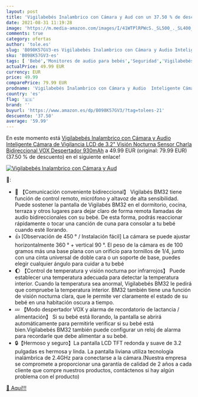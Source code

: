 ```yaml
---
layout: post
title: 'Vigilabebés Inalambrico con Cámara y Aud con un 37.50 % de descuento'
date: 2021-08-31 11:19:28
image: 'https://m.media-amazon.com/images/I/41WTPlRPWcS._SL500_._SL400_.jpg'
comments: true
category: ofertas
author: 'tole.es'
slug: 'B098K57GV3-es Vigilabebés Inalambrico con Cámara y Audio Inteligente...'
sku: 'B098K57GV3-es'
tags: [ 'Bebé','Monitores de audio para bebés','Seguridad','Vigilabebés','vigilabebés', ]
actualPrice: 49.99 EUR
currency: EUR
price: 49.99
comparePrice: 79.99 EUR
prodname: 'Vigilabebés Inalambrico con Cámara y Audio  Inteligente Cámara de Vigilancia  LCD de 3.2" Visión Nocturna Sensor  Charla Bidireccional  VOX  Despertador  930mAh'
country: 'es'
flag: '🇪🇸'
brand: ''
buyurl: 'https://www.amazon.es/dp/B098K57GV3/?tag=tolees-21'
descuento: '37.50'
average: '59.99'
---
```


En este momento está [Vigilabebés Inalambrico con Cámara y Audio  Inteligente Cámara de Vigilancia  LCD de 3.2" Visión Nocturna Sensor  Charla Bidireccional  VOX  Despertador  930mAh](https://www.amazon.es/dp/B098K57GV3/?tag=tolees-21) a 49.99 EUR (original: 79.99 EUR) (37.50 %  de descuento) en el siguiente enlace!

[![Vigilabebés Inalambrico con Cámara y Aud](https://m.media-amazon.com/images/I/41WTPlRPWcS._SL500_._SL400_.jpg)](https://www.amazon.es/dp/B098K57GV3/?tag=tolees-21)

🔎:

- 👶 【Comunicación conveniente bidireccional】 Vigilabés BM32 tiene función de control remoto, micrófono y altavoz de alta sensibilidad. Puede sostener la pantalla de Vigilabés BM32 en el dormitorio, cocina, terraza y otros lugares para dejar claro de forma remota llamadas de audio bidireccionales con su bebé. De esta forma, podrás reaccionar rápidamente o tocar una canción de cuna para consolar a tu bebé cuando esté llorando.
- 👍 [Observación de 450 ° / Instalación fácil] La cámara se puede ajustar horizontalmente 360 ​​° + vertical 90 °. El peso de la cámara es de 100 gramos más una base plana con un orificio para tornillos de 1/4, junto con una cinta universal de doble cara o un soporte de base, puedes elegir cualquier ángulo para cuidar a tu bebé
- 🌔 【Control de temperatura y visión nocturna por infrarrojos】 Puede establecer una temperatura adecuada para detectar la temperatura interior. Cuando la temperatura sea anormal, Vigilabebés BM32 le pedirá que compruebe la temperatura interior. BM32 también tiene una función de visión nocturna clara, que le permite ver claramente el estado de su bebé en una habitación oscura a tiempo.
- 💤 【Modo despertador VOX y alarma de recordatorio de lactancia / alimentación】 Si su bebé está llorando, la pantalla se abrirá automáticamente para permitirle verificar si su bebé está bien.Vigilabebés BM32 también puede configurar un reloj de alarma para recordarle que debe alimentar a su bebé.
- 🔒【Hermoso y seguro】La pantalla LCD TFT redonda y suave de 3.2 pulgadas es hermosa y linda. La pantalla liviana utiliza tecnología inalámbrica de 2.4GHz para conectarse a la cámara.(Nuestra empresa se compromete a proporcionar una garantía de calidad de 2 años a cada cliente que compre nuestros productos, contáctenos si hay algún problema con el producto)

[🛒 Aquí!!!](https://www.amazon.es/dp/B098K57GV3/?tag=tolees-21)
